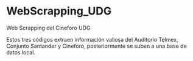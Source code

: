 # WebScrapping_UDG
Web Scrapping del Cineforo UDG

Estos tres códigos extraen información valiosa del Auditorio Telmex, Conjunto Santander y Cineforo, posteriormente se suben a una base de datos local.
